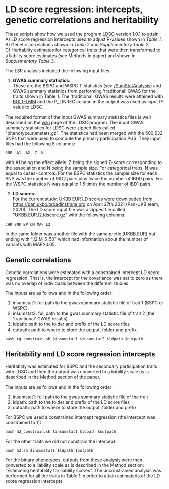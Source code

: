 # LD score regression: intercepts, genetic correlations and heritability
These scripts show how we used the program [LDSC](https://github.com/bulik/ldsc) version 1.0.1 to attain:  
A) LD score regression intercepts used to adjust P-values shown in *Table 1*. <br />
B) Genetic correlations shown in *Table 2* and *Supplementary Table 2*. <br />
C) Heritablity estimates for categorical traits that were then transformed to a liablity score estimates (see Methods in paper) and shown in *Supplementary Table 3*. <br />

The LSR analysis included the following input files:
1) **GWAS summary statistics**: <br />
These are the BSPC and WSPC T-statistics (see [/SumStatAnalysis](https://github.com/stefaniabe/PrimaryParticipationGWAS/tree/main/SumStatAnalysis)) and GWAS summary statistics from performing 'traditional' GWAS for the traits shown in Table 1. 
The 'traditional' GWAS results were attained with [BOLT-LMM](https://alkesgroup.broadinstitute.org/BOLT-LMM/) and the P_LINREG column in the output was used as input P-value to LDSC. <br />

The required format of the input GWAS summary statistics files is well described on the [wiki](https://github.com/bulik/ldsc/wiki/Summary-Statistics-File-Format) page of the LDSC program. The input GWAS summary statistics for LDSC were zipped files called "phenotype.sumstats.gz". 
The statistics had been merged with the 500,632 SNPs that were used to compute the primary participation PGS.
They input files had the following 5 columns:
```
SNP  A1  A2  Z  N
```
with A1 being the effect allele, Z being the signed Z-score corresponding to the association and N being the sample size. 
For categorical traits, N was equal to cases+controls. For the BSPC statistics the sample size for each SNP was the number of IBD2 pairs plus twice the number of IBD0 pairs. 
For the WSPC statistics N was equal to 1.5 times the number of IBD1 pairs. <br />

2) **LD scores**: <br />
For the current study, UKBB EUR LD scores were downloaded from https://pan.ukbb.broadinstitute.org on April 27th 2021 (Pan-UKB team, 2020).
The LD score input file was a zipped file called "UKBB.EUR.l2.ldscore.gz" with the following columns:
```
CHR SNP BP CM MAF L2
```
In the same folder was another file with the same prefix (UKBB.EUR) but ending with ".l2.M_5_50" which had information about the number of variants with MAF>0.05.

## Genetic correlations
Genetic correlations were estimated with a constrained intercept LD score regression. 
That is, the intercept for the covariance was set to zero as there was no overlap of individuals between the different studies. 

The inputs are as follows and in the following order:
1) insumstat1: full path to the gwas summary statistic file of trait 1 (BSPC or WSPC).
2) insumstat2: full path to the gwas summary statistic file of trait 2 (the 'traditional' GWAS results)
3) ldpath: path to the folder and prefix of the LD score files
4) outpath: path to where to store the output, folder and prefix

```
bash rg_constrain.sh $insumstat1 $insumstat2 $ldpath $outpath
```
## Heritability and LD score regression intercepts
Heritablity was estimated for BSPC and the secondary participation traits with LDSC and 
then the output was converted to a liability scale as is described in the Method section of the paper.

The inputs are as follows and in the following order:
1) insumstat1: full path to the gwas summary statistic file of the trait
2) ldpath: path to the folder and prefix of the LD score files
3) outpath: path to where to store the output, folder and prefix

For BSPC we used a constrained intercept regression (the intercept was constrained to 1):
```
bash h2_constrain.sh $insumstat1 $ldpath $outpath
```
For the other traits we did not constrain the intercept:
```
bash h2.sh $insumstat1 $ldpath $outpath
```
For the binary phenotypes, outputs from these analysis were then converted to a liability scale as is described in the Method section: "Estimating heritability for liability scores".
The unconstrained analysis was performed for all the traits in Table 1 in order to attain estimateds of the LD score regression intercepts.
